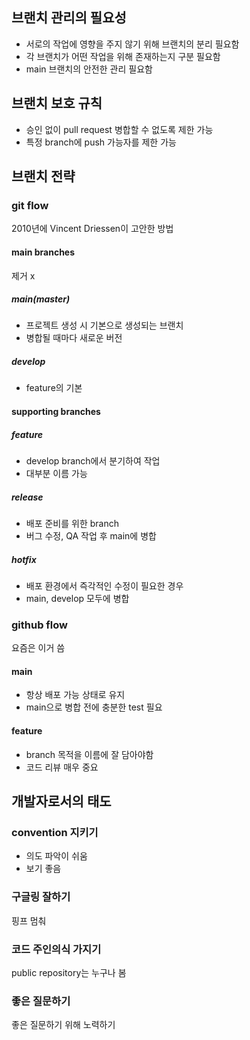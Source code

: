 ## 브랜치 관리의 필요성
- 서로의 작업에 영향을 주지 않기 위해 브랜치의 분리 필요함 <br/>
- 각 브랜치가 어떤 작업을 위해 존재하는지 구분 필요함 <br/>
- main 브랜치의 안전한 관리 필요함 <br/>

## 브랜치 보호 규칙
- 승인 없이 pull request 병합할 수 없도록 제한 가능 <br/>
- 특정 branch에 push 가능자를 제한 가능

## 브랜치 전략
### git flow
2010년에 Vincent Driessen이 고안한 방법
#### main branches
제거 x
##### main(master) 
- 프로젝트 생성 시 기본으로 생성되는 브랜치 <br/>
- 병합될 때마다 새로운 버전
##### develop
- feature의 기본

#### supporting branches
##### feature
- develop branch에서 분기하여 작업 <br/>
- 대부분 이름 가능
##### release
- 배포 준비를 위한 branch <br/>
- 버그 수정, QA 작업 후 main에 병합
##### hotfix
- 배포 환경에서 즉각적인 수정이 필요한 경우 <br/>
- main, develop 모두에 병합

### github flow
요즘은 이거 씀
#### main
- 항상 배포 가능 상태로 유지 <br/>
- main으로 병합 전에 충분한 test 필요

#### feature
- branch 목적을 이름에 잘 담아야함 <br/>
- 코드 리뷰 매우 중요

## 개발자로서의 태도
### convention 지키기
- 의도 파악이 쉬움 <br/>
- 보기 좋음
### 구글링 잘하기
핑프 멈춰
### 코드 주인의식 가지기
public repository는 누구나 봄
### 좋은 질문하기
좋은 질문하기 위해 노력하기